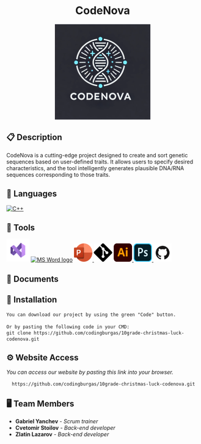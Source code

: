 <h1 align="center">CodeNova</h1>

<p align = "center">
  <img src="README images/CodeNovaLogo.webp" alt="CodeNova's logo" width=250px height=250px/>
</p>


## 📋 Description
  CodeNova is a cutting-edge project designed to create and sort genetic sequences based on user-defined traits. It allows users to specify desired characteristics, and the tool intelligently generates plausible DNA/RNA sequences corresponding to those traits.


## 🚀 Languages 
  <p align="left"> 
  <a href="https://www.cplusplus.com/"><img src="https://img.icons8.com/color/48/000000/c-plus-plus-logo.png" width=48px height=48px alt="C++"/></a>
 
  </p>

## 🔧 Tools 
  <p align="left"> 
  <a href="https://visualstudio.microsoft.com/"><img src="README images/Visual-Studio.png" alt="Visual Studio 2022" width=60px height=60px/></a>
    <a href="https://www.microsoft.com/en-ww/microsoft-365/word"><img src="README images/Microsoft_Office_Word_(2019–present).svg.png" alt="MS Word logo" width=48px height=48px /></a>
    <a href="https://www.microsoft.com/en-us/microsoft-365/powerpoint"><img src="README images/Power-Point-logo.png" alt="MS PowerPoint logo" width=48px height=48px />
    <a href="https://git-scm.com/"><img src="README images/Git-Icon-Black.png" width=48px height=48px alt="Git"/></a>
    <a href="https://www.adobe.com/bg/"><img src="README images/Adobe_Illustrator_CC_icon.png" width=48px height=48px alt="Adobe Illustrator">
    <a href="https://www.adobe.com/bg/"><img src="README images/1200px-Adobe_Photoshop_Mobile_icon.png" width=48px height=48px alt="Adobe Photoshop">
      <a href="https://git-scm.com/"><img src="README images/GitHub-Mark.png" alt="GitHub" heigh=48px width=48px/></a>
  </p> 
  
## 💼 Documents
  


## 🔧 Installation

```
You can download our project by using the green "Code" button.

Or by pasting the following code in your CMD:
git clone https://github.com/codingburgas/10grade-christmas-luck-codenova.git
```

## ⚙ Website Access

*You can access our website by pasting this link into your browser.*
```
  https://github.com/codingburgas/10grade-christmas-luck-codenova.git
```

## 🖥 Team Members
* **Gabriel Yanchev** - *Scrum trainer* 
* **Cvetomir Stoilov** - *Back-end developer* 
* **Zlatin Lazarov** - *Back-end developer*


 
